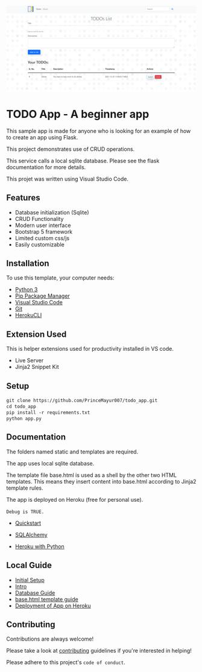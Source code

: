 

![ToDo App](https://github.com/PrinceMayur007/todo_app/blob/main/local_guide/todo_app.png)


# TODO App - A beginner app

This sample app is made for anyone who is looking for an example of how to create an app using Flask.

This project demonstrates use of CRUD operations. 

This service calls a local sqlite database. Please see the flask documentation for more details.

This projet was written using Visual Studio Code.




## Features

- Database initialization (Sqlite)
- CRUD Functionality
- Modern user interface
- Bootstrap 5 framework
- Limited custom css/js
- Easily customizable

## Installation

To use this template, your computer needs:

- [Python 3](https://python.org)
- [Pip Package Manager](https://pypi.python.org/pypi)
- [Visual Studio Code](https://code.visualstudio.com/)
- [Git](https://git-scm.com/)
- [HerokuCLI](https://devcenter.heroku.com/articles/heroku-cli)

## Extension Used

This is helper extensions used for productivity installed in VS code.

- Live Server
- Jinja2 Snippet Kit
## Setup



```
git clone https://github.com/PrinceMayur007/todo_app.git
cd todo_app
pip install -r requirements.txt
python app.py
```
    
## Documentation

The folders named static and templates are required.

The app uses local sqlite database.

The template file base.html is used as a shell by the other two HTML templates. This means they insert content into base.html according to Jinja2 template rules.

The app is deployed on Heroku (free for personal use). 

`Debug is TRUE.` 

- [Quickstart](https://flask.palletsprojects.com/en/2.0.x/quickstart/)

- [SQLAlchemy](https://flask-sqlalchemy.palletsprojects.com/en/2.x/)

- [Heroku with Python](https://devcenter.heroku.com/articles/getting-started-with-python#set-up)


## Local Guide

- [Initial Setup](https://github.com/PrinceMayur007/todo_app/blob/main/local_guide/Initial%20Setup)
- [Intro](https://github.com/PrinceMayur007/todo_app/blob/main/local_guide/IntroReadme.txt)
- [Database Guide](https://github.com/PrinceMayur007/todo_app/blob/main/local_guide/MakingDatabase.txt)
- [base.html template guide](https://github.com/PrinceMayur007/todo_app/blob/main/local_guide/base_html_readme)
- [Deployment of App on Heroku](https://github.com/PrinceMayur007/todo_app/blob/main/local_guide/Deploying%20on%20Heroku)


## Contributing

Contributions are always welcome!

Please take a look at [contributing](https://github.com/) guidelines if you're interested in helping!

Please adhere to this project's `code of conduct`.

